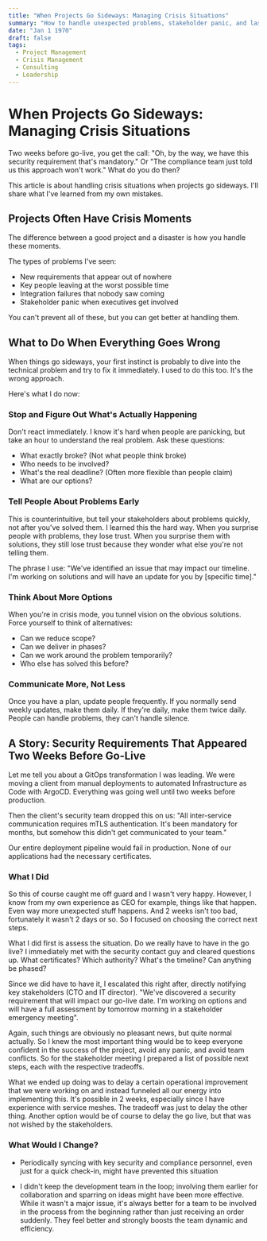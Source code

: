 ```yaml
---
title: "When Projects Go Sideways: Managing Crisis Situations"
summary: "How to handle unexpected problems, stakeholder panic, and last-minute changes without derailing your project"
date: "Jan 1 1970"
draft: false
tags:
  - Project Management
  - Crisis Management
  - Consulting
  - Leadership
---
```


# When Projects Go Sideways: Managing Crisis Situations

Two weeks before go-live, you get the call: "Oh, by the way, we have this security requirement that's mandatory." Or "The compliance team just told us this approach won't work." What do you do then?

This article is about handling crisis situations when projects go sideways. I'll share what I've learned from my own mistakes.

## Projects Often Have Crisis Moments

The difference between a good project and a disaster is how you handle these moments.

The types of problems I've seen:
- New requirements that appear out of nowhere
- Key people leaving at the worst possible time
- Integration failures that nobody saw coming
- Stakeholder panic when executives get involved

You can't prevent all of these, but you can get better at handling them.

## What to Do When Everything Goes Wrong

When things go sideways, your first instinct is probably to dive into the technical problem and try to fix it immediately. I used to do this too. It's the wrong approach.

Here's what I do now:

### Stop and Figure Out What's Actually Happening

Don't react immediately. I know it's hard when people are panicking, but take an hour to understand the real problem. Ask these questions:
- What exactly broke? (Not what people think broke)
- Who needs to be involved?
- What's the real deadline? (Often more flexible than people claim)
- What are our options?

### Tell People About Problems Early

This is counterintuitive, but tell your stakeholders about problems quickly, not after you've solved them. I learned this the hard way. When you surprise people with problems, they lose trust. When you surprise them with solutions, they still lose trust because they wonder what else you're not telling them.

The phrase I use: "We've identified an issue that may impact our timeline. I'm working on solutions and will have an update for you by [specific time]."

### Think About More Options

When you're in crisis mode, you tunnel vision on the obvious solutions. Force yourself to think of alternatives:
- Can we reduce scope?
- Can we deliver in phases?
- Can we work around the problem temporarily?
- Who else has solved this before?

### Communicate More, Not Less

Once you have a plan, update people frequently. If you normally send weekly updates, make them daily. If they're daily, make them twice daily. People can handle problems, they can't handle silence.

## A Story: Security Requirements That Appeared Two Weeks Before Go-Live

Let me tell you about a GitOps transformation I was leading. We were moving a client from manual deployments to automated Infrastructure as Code with ArgoCD. Everything was going well until two weeks before production.

Then the client's security team dropped this on us: "All inter-service communication requires mTLS authentication. It's been mandatory for months, but somehow this didn't get communicated to your team."

Our entire deployment pipeline would fail in production. None of our applications had the necessary certificates.

### What I Did

So this of course caught me off guard and I wasn't very happy. However, I know from my own experience as CEO for example, things like that happen. Even way more unexpected stuff happens. And 2 weeks isn't too bad, fortunately it wasn't 2 days or so. So I focused on choosing the correct next steps.

What I did first is assess the situation. Do we really have to have in the go live? I immediately met with the security contact guy and cleared questions up. What certificates? Which authority? What's the timeline? Can anything be phased?

Since we did have to have it, I escalated this right after, directly notifying key stakeholders (CTO and IT director). "We've discovered a security requirement that will impact our go-live date. I'm working on options and will have a full assessment by tomorrow morning in a stakeholder emergency meeting".

Again, such things are obviously no pleasant news, but quite normal actually. So I knew the most important thing would be to keep everyone confident in the success of the project, avoid any panic, and avoid team conflicts. So for the stakeholder meeting I prepared a list of possible next steps, each with the respective tradeoffs.

What we ended up doing was to delay a certain operational improvement that we were working on and instead funneled all our energy into implementing this. It's possible in 2 weeks, especially since I have experience with service meshes. The tradeoff was just to delay the other thing. Another option would be of course to delay the go live, but that was not wished by the stakeholders. 

### What Would I Change?

- Periodically syncing with key security and compliance personnel, even just for a quick check-in, might have prevented this situation

- I didn't keep the development team in the loop; involving them earlier for collaboration and sparring on ideas might have been more effective. While it wasn't a major issue, it's always better for a team to be involved in the process from the beginning rather than just receiving an order suddenly. They feel better and strongly boosts the team dynamic and efficiency.

